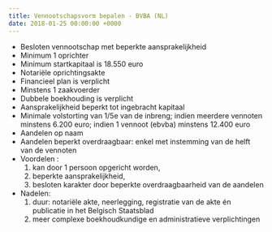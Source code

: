 ```yaml
---
title: Vennootschapsvorm bepalen - BVBA (NL)
date: 2018-01-25 00:00:00 +0000
---
```

* Besloten vennootschap met beperkte aansprakelijkheid
* Minimum 1 oprichter
* Minimum startkapitaal is 18.550 euro
* Notariële oprichtingsakte
* Financieel plan is verplicht
* Minstens 1 zaakvoerder
* Dubbele boekhouding is verplicht
* Aansprakelijkheid beperkt tot ingebracht kapitaal
* Minimale volstorting van 1/5e van de inbreng; indien meerdere vennoten minstens 6.200 euro; indien 1 vennoot (ebvba) minstens 12.400 euro
* Aandelen op naam
* Aandelen beperkt overdraagbaar: enkel met instemming van de helft van de vennoten
* Voordelen : 
  1. kan door 1 persoon opgericht worden, 
  2. beperkte aansprakelijkheid, 
  3. besloten karakter door beperkte overdraagbaarheid van de aandelen
* Nadelen: 
  1. duur: notariële akte, neerlegging, registratie van de akte én publicatie in het Belgisch Staatsblad
  2. meer complexe boekhoudkundige en administratieve verplichtingen  